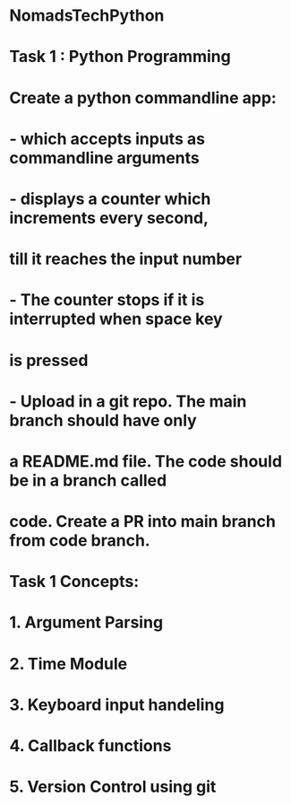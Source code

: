 # NomadsTechPython
# Task 1 : Python Programming
#  Create a python commandline app:
# - which accepts inputs as commandline arguments
# - displays a counter which increments every second, 
#   till it reaches the input number
# - The counter stops if it is interrupted when space key 
#   is pressed
# - Upload in a git repo. The main branch should have only
#   a README.md file. The code should be in a branch called 
#   code. Create a PR into main branch from code branch.

# Task 1 Concepts:
# 1. Argument Parsing
# 2. Time Module
# 3. Keyboard input handeling
# 4. Callback functions
# 5. Version Control using git

